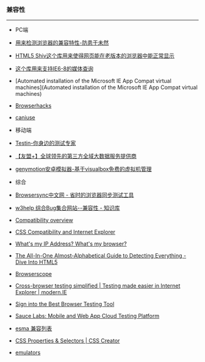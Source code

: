 ### 兼容性
---

- PC端
 - [用来检测浏览器的兼容特性-防患于未然](https://modernizr.com/)
 - [HTML5 Shiv这个库用来使得网页能在老版本的浏览器中能正常显示](https://github.com/aFarkas/html5shiv)
 - [这个库用来支持IE6-8的媒体查询](https://github.com/scottjehl/Respond)
 - [Automated installation of the Microsoft IE App Compat virtual machines](Automated installation of the Microsoft IE App Compat virtual machines)
 - [Browserhacks](http://browserhacks.com/)
 - [caniuse](http://caniuse.com/#index) 
  
- 移动端
 - [Testin-你身边的测试专家](http://testin.cn/)
 - [【友盟+】全球领先的第三方全域大数据服务提供商](http://www.umindex.com/)
 - [genymotion安卓模拟器-基于visualbox免费的虚拟机管理](http://www.genymotion.net/)
 
- 综合
 - [Browsersync中文网 - 省时的浏览器同步测试工具](http://www.browsersync.cn/)
 - [w3help 综合Bug集合网站--兼容性 - 知识库](http://www.w3help.org/zh-cn/kb/)
 - [Compatibility overview](http://quirksmode.org/compatibility.html)
 - [CSS Compatibility and Internet Explorer](msdn.microsoft.com/en-us/library/cc351024(VS.85).aspx)
 - [What's my IP Address? What's my browser?](http://fmbip.com/)
 - [The All-In-One Almost-Alphabetical Guide to Detecting Everything - Dive Into HTML5](http://diveintohtml5.info/everything.html)
 - [ Browserscope](http://www.browserscope.org/)
 - [Cross-browser testing simplified | Testing made easier in Internet Explorer | modern.IE](https://developer.microsoft.com/en-us/microsoft-edge/tools/vms/#downloads)
 - [Sign into the Best Browser Testing Tool]( https://www.browserstack.com/start#os=android&os_version=2.2&device=Samsung+Galaxy+S&url=http%3A%2F%2F192.241.210.111%3A8080%2F&speed=1)
 - [Sauce Labs: Mobile and Web App Cloud Testing Platform](https://saucelabs.com/)
 - [esma 兼容列表](http://kangax.github.io/compat-table/es6/)
 - [CSS Properties & Selectors | CSS Creator](http://csscreator.com/properties)
 - [emulators](https://www.manymo.com/emulators)
